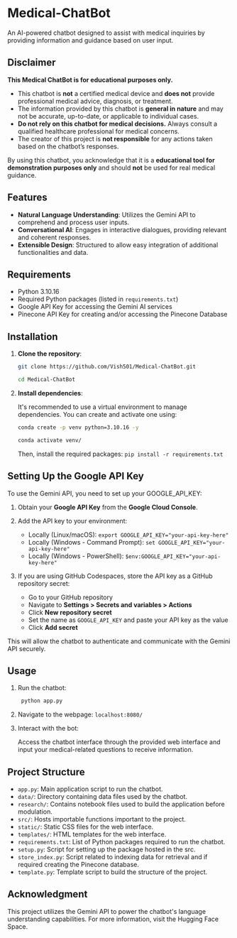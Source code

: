 # Medical-ChatBot

An AI-powered chatbot designed to assist with medical inquiries by providing information and guidance based on user input.

## Disclaimer

**This Medical ChatBot is for educational purposes only.**  

- This chatbot is **not** a certified medical device and **does not** provide professional medical advice, diagnosis, or treatment.  
- The information provided by this chatbot is **general in nature** and may not be accurate, up-to-date, or applicable to individual cases.  
- **Do not rely on this chatbot for medical decisions.** Always consult a qualified healthcare professional for medical concerns.  
- The creator of this project is **not responsible** for any actions taken based on the chatbot’s responses.  

By using this chatbot, you acknowledge that it is a **educational tool for demonstration purposes only** and should **not** be used for real medical guidance.

## Features

- **Natural Language Understanding**: Utilizes the Gemini API to comprehend and process user inputs.
- **Conversational AI**: Engages in interactive dialogues, providing relevant and coherent responses.
- **Extensible Design**: Structured to allow easy integration of additional functionalities and data.

## Requirements

- Python 3.10.16
- Required Python packages (listed in `requirements.txt`)
- Google API Key for accessing the Gemini AI services
- Pinecone API Key for creating and/or accessing the Pinecone Database

## Installation

1. **Clone the repository**:

     ```bash
     git clone https://github.com/Vish501/Medical-ChatBot.git
    ```
     
     ```bash
     cd Medical-ChatBot
    ```
     
2. **Install dependencies**:

    It's recommended to use a virtual environment to manage dependencies. You can create and activate one using:
   
     ```bash
     conda create -p venv python=3.10.16 -y
    ```
     
     ```bash
    conda activate venv/
   ```
     Then, install the required packages: ```pip install -r requirements.txt```

## Setting Up the Google API Key

To use the Gemini API, you need to set up your GOOGLE_API_KEY:

1. Obtain your **Google API Key** from the **Google Cloud Console**.
2. Add the API key to your environment:
     - Locally (Linux/macOS): ```export GOOGLE_API_KEY="your-api-key-here"```
     - Locally (Windows - Command Prompt): ```set GOOGLE_API_KEY="your-api-key-here"```
     - Locally (Windows - PowerShell): ```$env:GOOGLE_API_KEY="your-api-key-here"```

3. If you are using GitHub Codespaces, store the API key as a GitHub repository secret:
     
     - Go to your GitHub repository
     - Navigate to **Settings > Secrets and variables > Actions**
     - Click **New repository secret**
     - Set the name as ```GOOGLE_API_KEY``` and paste your API key as the value
     - Click **Add secret**

This will allow the chatbot to authenticate and communicate with the Gemini API securely.

## Usage

1. Run the chatbot:

   ```bash
    python app.py
   ```
   
2. Navigate to the webpage: ```localhost:8080/```
  
3. Interact with the bot:

     Access the chatbot interface through the provided web interface and input your medical-related questions to receive information.

## Project Structure

- ```app.py```: Main application script to run the chatbot.
- ```data/```: Directory containing data files used by the chatbot.
- ```research/```: Contains notebook files used to build the application before modulation.
- ```src/```: Hosts importable functions important to the project.
- ```static/```: Static CSS files for the web interface.
- ```templates/```: HTML templates for the web interface.
- ```requirements.txt```: List of Python packages required to run the chatbot.
- ```setup.py```: Script for setting up the package hosted in the src.
- ```store_index.py```: Script related to indexing data for retrieval and if required creating the Pinecone database.
- ```template.py```: Template script to build the structure of the project.

## Acknowledgment

This project utilizes the Gemini API to power the chatbot's language understanding capabilities. For more information, visit the Hugging Face Space.   
